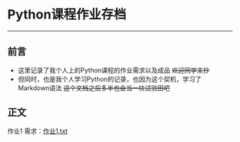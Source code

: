 # Python课程作业存档

---

## 前言

* 这里记录了我个人上的Python课程的作业需求以及成品 ~~欢迎同学来抄~~
* 但同时，也是我个人学习Python的记录，也因为这个契机，学习了Markdown语法
  ~~这个文档之后多半也会当一块试验田吧~~

## 正文

作业1
需求：[作业1.txt](./作业1/作业1.txt)



